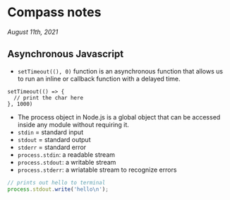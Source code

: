 # Compass notes
*August 11th, 2021*
## Asynchronous Javascript
* `setTimeout((), 0)` function is an asynchronous function that allows us to run an inline or callback function with a delayed time.
```JS
setTimeout(() => {
  // print the char here
}, 1000) 
```
* The process object in Node.js is a global object that can be accessed inside any module without requiring it. 
* `stdin` = standard input
* `stdout` = standard output
* `stderr` = standard error
* `process.stdin`: a readable stream
* `process.stdout`: a writable stream
* `process.stderr`: a wriatable stream to recognize errors
```js
// prints out hello to terminal
process.stdout.write('hello\n');
```